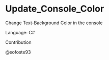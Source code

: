 # Update_Console_Color
Change Text-Background Color in the console

Language: C#

Contribution

@sofoste93
